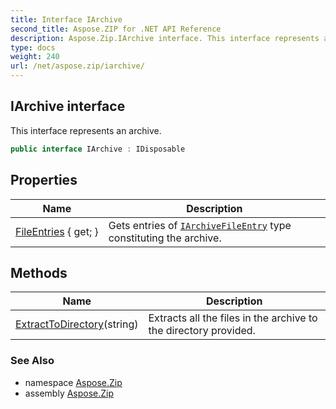 ```yaml
---
title: Interface IArchive
second_title: Aspose.ZIP for .NET API Reference
description: Aspose.Zip.IArchive interface. This interface represents an archive
type: docs
weight: 240
url: /net/aspose.zip/iarchive/
---
```

## IArchive interface

This interface represents an archive.

```csharp
public interface IArchive : IDisposable
```

## Properties

| Name | Description |
| --- | --- |
| [FileEntries](../../aspose.zip/iarchive/fileentries/) { get; } | Gets entries of [`IArchiveFileEntry`](../iarchivefileentry/) type constituting the archive. |

## Methods

| Name | Description |
| --- | --- |
| [ExtractToDirectory](../../aspose.zip/iarchive/extracttodirectory/)(string) | Extracts all the files in the archive to the directory provided. |

### See Also

* namespace [Aspose.Zip](../../aspose.zip/)
* assembly [Aspose.Zip](../../)


